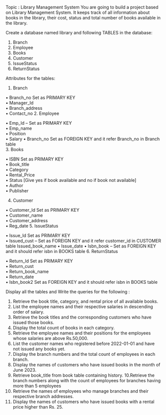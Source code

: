 Topic : Library Management System
You are going to build a project based on Library Management System. It keeps track of all information about books in the library, their cost, status and total number of books available in the library.

Create a database named library and following TABLES in the database: 

1. Branch 
2. Employee 
3. Books
4. Customer
5. IssueStatus
6. ReturnStatus 

Attributes for the tables: 

1. Branch

• Branch_no
Set as PRIMARY KEY  
• Manager_Id  
• Branch_address  
• Contact_no 
2. Employee  

• Emp_Id – Set as PRIMARY KEY  
• Emp_name  
• Position  
• Salary
• Branch_no
Set as FOREIGN KEY and it refer Branch_no in Branch table  
3. Books  

• ISBN
Set as PRIMARY KEY  
• Book_title  
• Category  
• Rental_Price  
• Status [Give yes if book available and no if book not available]  
• Author  
• Publisher


4. Customer  

• Customer_Id
Set as PRIMARY KEY  
• Customer_name  
• Customer_address  
• Reg_date 
5. IssueStatus  

• Issue_Id
Set as PRIMARY KEY  
• Issued_cust – Set as FOREIGN KEY and it refer customer_id in CUSTOMER table  Issued_book_name 
• Issue_date 
• Isbn_book – Set as FOREIGN KEY and it should refer isbn in BOOKS table 
6. ReturnStatus  

• Return_Id
Set as PRIMARY KEY  
• Return_cust  
• Return_book_name  
• Return_date  
• Isbn_book2
Set as FOREIGN KEY and it should refer isbn in BOOKS table 


Display all the tables and Write the queries for the following :

1. Retrieve the book title, category, and rental price of all available books. 
2. List the employee names and their respective salaries in descending order of salary. 
3. Retrieve the book titles and the corresponding customers who have issued those books. 
4. Display the total count of books in each category. 
5. Retrieve the employee names and their positions for the employees whose salaries are above Rs.50,000. 
6. List the customer names who registered before 2022-01-01 and have not issued any books yet. 
7. Display the branch numbers and the total count of employees in each branch. 
8. Display the names of customers who have issued books in the month of June 2023.
9. Retrieve book_title from book table containing history. 
10.Retrieve the branch numbers along with the count of employees for branches having more than 5 employees
11. Retrieve the names of employees who manage branches and their respective branch addresses.
12.  Display the names of customers who have issued books with a rental price higher than Rs. 25.
